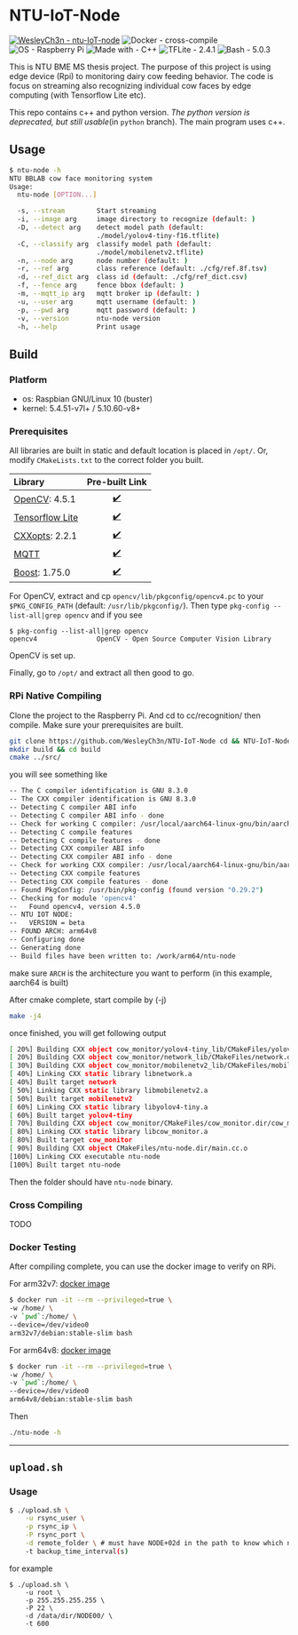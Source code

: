 # NTU-IoT-Node

[![WesleyCh3n - ntu-IoT-node](https://img.shields.io/badge/WesleyCh3n-NTU--IoT--Node-2ea44f?style=for-the-badge&logo=github)](https://github.com/WesleyCh3n/NTU-IoT-Node) 
![Docker - cross-compile](https://img.shields.io/badge/Docker-cross--compile-informational?style=for-the-badge&logo=docker)
![OS - Raspberry Pi](https://img.shields.io/badge/OS-Raspberry_Pi-blue?style=for-the-badge&logo=Raspberry+Pi) 
![Made with - C++](https://img.shields.io/badge/Made_with-C%2B%2B17-informational?style=for-the-badge&logo=C%2B%2B) 
![TFLite - 2.4.1](https://img.shields.io/badge/TFLite-2.4.1-informational?style=for-the-badge&logo=Tensorflow)
![Bash - 5.0.3](https://img.shields.io/badge/Bash-5.0.3-informational?style=for-the-badge&logo=gnu-bash)


This is NTU BME MS thesis project. The purpose of this project is using edge
device (Rpi) to monitoring dairy cow feeding behavior. The code is focus on
streaming also recognizing individual cow faces by edge computing (with
Tensorflow Lite etc).

This repo contains c++ and python version. *The python version is deprecated, but still
usable*(in `python` branch). The main program uses c++.

## Usage

```bash
$ ntu-node -h
NTU BBLAB cow face monitoring system
Usage:
  ntu-node [OPTION...]

  -s, --stream        Start streaming
  -i, --image arg     image directory to recognize (default: )
  -D, --detect arg    detect model path (default:
                      ./model/yolov4-tiny-f16.tflite)
  -C, --classify arg  classify model path (default:
                      ./model/mobilenetv2.tflite)
  -n, --node arg      node number (default: )
  -r, --ref arg       class reference (default: ./cfg/ref.8f.tsv)
  -d, --ref_dict arg  class id (default: ./cfg/ref_dict.csv)
  -f, --fence arg     fence bbox (default: )
  -m, --mqtt_ip arg   mqtt broker ip (default: )
  -u, --user arg      mqtt username (default: )
  -p, --pwd arg       mqtt password (default: )
  -v, --version       ntu-node version
  -h, --help          Print usage
```

## Build

### Platform

- os: Raspbian GNU/Linux 10 (buster)
- kernel: 5.4.51-v7l+ / 5.10.60-v8+

### Prerequisites

All libraries are built in static and default location is placed in `/opt/`. Or, modify
`CMakeLists.txt` to the correct folder you built.


| Library                                          |                                      Pre-built Link                                      |
|:------------------------------------------------ |:----------------------------------------------------------------------------------------:|
| [OpenCV](https://bit.ly/2Y8KyJK): 4.5.1          | [✔️](https://drive.google.com/file/d/1-HfoQ7DWhVF3rPNbOTsw3kopCuwh7h2H/view?usp=sharing) |
| [Tensorflow Lite](https://bit.ly/3ytc6Wu)        | [✔️](https://drive.google.com/file/d/1RcNIygC6bi8E5EsYmM1a2YKjioC5iFZE/view?usp=sharing) |
| [CXXopts](https://bit.ly/3sU28MO): 2.2.1         | [✔️](https://drive.google.com/file/d/1VU4EA80AE_xNnJDVePAJEUNmqPtHWcps/view?usp=sharing) |
| [MQTT](https://github.com/eclipse/paho.mqtt.cpp) | [✔️](https://drive.google.com/file/d/1BOVi3j5v8offJPDaFkm6jIUpn9Gw38va/view?usp=sharing) |
| [Boost](https://bit.ly/2UX4A8J): 1.75.0          | [✔️](https://drive.google.com/file/d/1IJhaDof-paWjeXAZWeOmyLD-co-j-6Vs/view?usp=sharing) |

For OpenCV, extract and cp `opencv/lib/pkgconfig/opencv4.pc` to your `$PKG_CONFIG_PATH` (default: `/usr/lib/pkgconfig/`). Then type `pkg-config --list-all|grep opencv` and if you see

```bash=!
$ pkg-config --list-all|grep opencv
opencv4               OpenCV - Open Source Computer Vision Library
```
OpenCV is set up.

Finally, go to `/opt/` and extract all then good to go.

### RPi Native Compiling

Clone the project to the Raspberry Pi. And cd to cc/recognition/ then compile.
Make sure your prerequisites are built.
```bash
git clone https://github.com/WesleyCh3n/NTU-IoT-Node cd && NTU-IoT-Node
mkdir build && cd build
cmake ../src/
```
you will see something like
```bash
-- The C compiler identification is GNU 8.3.0
-- The CXX compiler identification is GNU 8.3.0
-- Detecting C compiler ABI info
-- Detecting C compiler ABI info - done
-- Check for working C compiler: /usr/local/aarch64-linux-gnu/bin/aarch64-linux-gnu-gcc - skipped
-- Detecting C compile features
-- Detecting C compile features - done
-- Detecting CXX compiler ABI info
-- Detecting CXX compiler ABI info - done
-- Check for working CXX compiler: /usr/local/aarch64-linux-gnu/bin/aarch64-linux-gnu-g++ - skipped
-- Detecting CXX compile features
-- Detecting CXX compile features - done
-- Found PkgConfig: /usr/bin/pkg-config (found version "0.29.2")
-- Checking for module 'opencv4'
--   Found opencv4, version 4.5.0
-- NTU IOT NODE:
--   VERSION = beta
-- FOUND ARCH: arm64v8
-- Configuring done
-- Generating done
-- Build files have been written to: /work/arm64/ntu-node
```
make sure `ARCH` is the architecture you want to perform (in this example, aarch64 is built)

After cmake complete, start compile by (-j<number of thread>)

```bash
make -j4
```
once finished, you will get following output
```bash
[ 20%] Building CXX object cow_monitor/yolov4-tiny_lib/CMakeFiles/yolov4-tiny.dir/yolov4-tiny.cc.o
[ 20%] Building CXX object cow_monitor/network_lib/CMakeFiles/network.dir/network.cc.o
[ 30%] Building CXX object cow_monitor/mobilenetv2_lib/CMakeFiles/mobilenetv2.dir/mobilenetv2.cc.o
[ 40%] Linking CXX static library libnetwork.a
[ 40%] Built target network
[ 50%] Linking CXX static library libmobilenetv2.a
[ 50%] Built target mobilenetv2
[ 60%] Linking CXX static library libyolov4-tiny.a
[ 60%] Built target yolov4-tiny
[ 70%] Building CXX object cow_monitor/CMakeFiles/cow_monitor.dir/cow_monitor.cpp.o
[ 80%] Linking CXX static library libcow_monitor.a
[ 80%] Built target cow_monitor
[ 90%] Building CXX object CMakeFiles/ntu-node.dir/main.cc.o
[100%] Linking CXX executable ntu-node
[100%] Built target ntu-node
```

Then the folder should have `ntu-node` binary.

### Cross Compiling

TODO

### Docker Testing

After compiling complete, you can use the docker image to verify on RPi.

For arm32v7: [docker image](https://hub.docker.com/layers/arm32v7/debian/stable-slim/images/sha256-7bb9de2067f4e4e3e2377070e180a05d33a0bc4289c66b9e71504063cf18da15?context=explore) 
```bash
$ docker run -it --rm --privileged=true \
-w /home/ \
-v `pwd`:/home/ \
--device=/dev/video0
arm32v7/debian:stable-slim bash
```

For arm64v8: [docker image](https://hub.docker.com/layers/arm64v8/debian/stable-slim/images/sha256-051adf1212e6a3ba39a13a02afd690a81e6422461b81042c35c74ae9cc8ed272?context=explore) 
```bash
$ docker run -it --rm --privileged=true \
-w /home/ \
-v `pwd`:/home/ \
--device=/dev/video0
arm64v8/debian:stable-slim bash
```

Then
```bash
./ntu-node -h
```

---
## `upload.sh`

### Usage

```bash
$ ./upload.sh \
    -u rsync_user \
    -p rsync_ip \
    -P rsync_port \
    -d remote_folder \ # must have NODE+02d in the path to know which node is it
    -t backup_time_interval(s)
```

for example
```
$ ./upload.sh \
    -u root \
    -p 255.255.255.255 \
    -P 22 \
    -d /data/dir/NODE00/ \
    -t 600
```